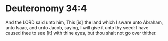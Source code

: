 # Deuteronomy 34:4

And the LORD said unto him, This [is] the land which I sware unto Abraham, unto Isaac, and unto Jacob, saying, I will give it unto thy seed: I have caused thee to see [it] with thine eyes, but thou shalt not go over thither.